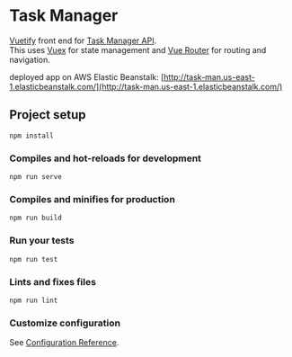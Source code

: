 # Task Manager  

[Vuetify](https://vuetifyjs.com/en/) front end for [Task Manager API](https://github.com/brute-force/task-manager).  
This uses [Vuex](https://vuex.vuejs.org/) for state management and [Vue Router](https://router.vuejs.org/) for routing and navigation.  

deployed app on AWS Elastic Beanstalk: [http://task-man.us-east-1.elasticbeanstalk.com/](http://task-man.us-east-1.elasticbeanstalk.com/)

## Project setup
```
npm install
```

### Compiles and hot-reloads for development
```
npm run serve
```

### Compiles and minifies for production
```
npm run build
```

### Run your tests
```
npm run test
```

### Lints and fixes files
```
npm run lint
```

### Customize configuration
See [Configuration Reference](https://cli.vuejs.org/config/).
